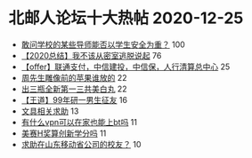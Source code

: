 # 北邮人论坛十大热帖 2020-12-25

- [敢问学校的某些导师能否以学生安全为重？](https://bbs.byr.cn/article/Talking/6249529) 100
- [【2020总结】我不该从密室逃脱说起](https://bbs.byr.cn/article/WorkLife/1158547) 76
- [【offer】联通支付，中信建投，中信保，人行清算总中心](https://bbs.byr.cn/article/Job/2120824) 25
- [周先生雕像前的苹果谁放的](https://bbs.byr.cn/article/Picture/3279887) 22
- [出三瓶全新第一三共美白丸](https://bbs.byr.cn/article/Beauty/332546) 22
- [【王道】99年研一男生征友](https://bbs.byr.cn/article/Friends/1981635) 16
- [文具相关求助](https://bbs.byr.cn/article/AimGraduate/1200105) 13
- [有什么vpn可以在家也能上bt吗](https://bbs.byr.cn/article/BUPTNet/104656) 11
- [美赛H奖算创新学分吗](https://bbs.byr.cn/article/StudyShare/199441) 11
- [求助在山东移动省公司的校友？](https://bbs.byr.cn/article/Shandong/420052) 10


